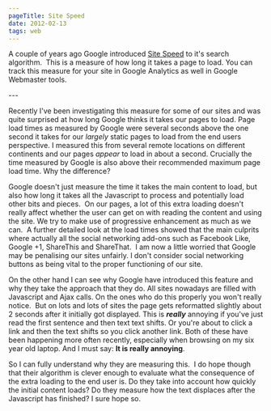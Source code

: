 ```yaml
---
pageTitle: Site Speed
date: 2012-02-13    
tags: web
---
```

<p>A couple of years ago Google introduced <a href="http://googlewebmastercentral.blogspot.com/2010/04/using-site-speed-in-web-search-ranking.html">Site Speed</a> to it's search algorithm.  This is a measure of how long it takes a page to load. You can track this measure for your site in Google Analytics as well in Google Webmaster tools.</p>
---

<p>Recently I've been investigating this measure for some of our sites and was quite surprised at how long Google thinks it takes our pages to load. Page load times as measured by Google were several seconds above the one second it takes for our <em>largely</em> static pages to load from the end users perspective. I measured this from several remote locations on different continents and our pages <em>appear</em> to load in about a second. Crucially the time measured by Google is also above their recommended maximum page load time. Why the difference?</p>
<p>Google doesn't just measure the time it takes the main content to load, but also how long it takes all the Javascript to process and potentially load other bits and pieces.  On our pages, a lot of this extra loading doesn't really affect whether the user can get on with reading the content and using the site. We try to make use of progressive enhancement as much as we can.  A further detailed look at the load times showed that the main culprits where actually all the social networking add-ons such as Facebook Like, Google +1, ShareThis and ShareThat.  I am now a little worried that Google may be penalising our sites unfairly. I don't consider social networking buttons as being vital to the proper functioning of our site.</p>
<p>On the other hand I can see why Google have introduced this feature and why they take the approach that they do. All sites nowadays are filled with Javascript and Ajax calls. On the ones who do this properly you won't really notice.  But on lots and lots of sites the page gets reformatted slightly about 2 seconds after it initially got displayed. This is <em><strong>really</strong></em> annoying if you've just read the first sentence and then text text shifts. Or you're about to click a link and then the text shifts so you click another link. Both of these have been happening more often recently, especially when browsing on my six year old laptop. And I must say: <strong>It is really annoying</strong>.</p>
<p>So I can fully understand why they are measuring this.  I do hope though that their algorithm is clever enough to evaluate what the consequence of the extra loading to the end user is. Do they take into account how quickly the initial content loads? Do they measure how the text displaces after the Javascript has finished? I sure hope so.</p>